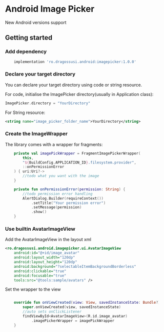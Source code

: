 # Android Image Picker

New Android versions support

## Getting started

### Add dependency

```groovy
    implementation 'ro.dragossusi.android:imagepicker:1.0.0'
```

### Declare your target directory

You can declare your target directory using code or string resource.

For code, initialise the ImagePicker directory(usually in Application class):

```kotlin
ImagePicker.directory = "YourDirectory"
```

For String resource:

```xml
<string name="image_picker_folder_name">YourDirectory</string>
```

### Create the ImageWrapper

The library comes with a wrapper for fragments:

```kotlin
    private val imagePickWrapper = FragmentImagePickerWrapper(
        this,
        "${BuildConfig.APPLICATION_ID}.filesystem.provider",
        ::onPermissionError
    ) { uri:Uri?->
        //todo what you want with the image
    }

    private fun onPermissionError(permission: String) {
        //todo permission error handling
        AlertDialog.Builder(requireContext())
            .setTitle("Your permission error")
            .setMessage(permission)
            .show()
    }

```

### Use builtin AvatarImageView

Add the AvatarImageView in the layout xml

```xml
<ro.dragossusi.android.imagepicker.ui.AvatarImageView
    android:id="@+id/image_avatar"
    android:layout_width="120dp"
    android:layout_height="120dp"
    android:background="?selectableItemBackgroundBorderless"
    android:clickable="true"
    android:focusable="true"
    tools:src="@tools:sample/avatars" />
```

Set the wrapper to the view

```kotlin

    override fun onViewCreated(view: View, savedInstanceState: Bundle?) {
        super.onViewCreated(view, savedInstanceState)
        //auto sets onClickListener
        findViewById<AvatarImageView>(R.id.image_avatar)
            .imagePickerWrapper = imagePickWrapper
    }

```



